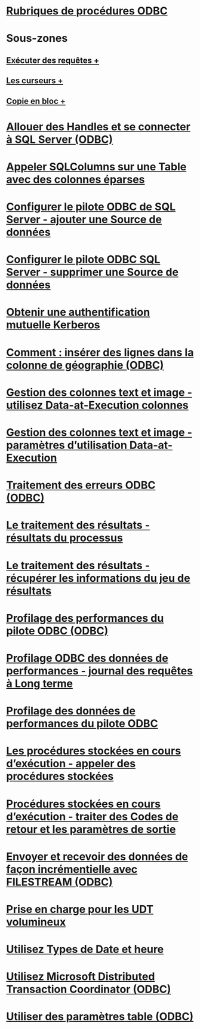 # [Rubriques de procédures ODBC](odbc-how-to-topics.md)

# Sous-zones
## [Exécuter des requêtes +](../../relational-databases/native-client-odbc-how-to/execute-queries/executing-queries-how-to-topics-odbc.md)
## [Les curseurs +](../../relational-databases/native-client-odbc-how-to/cursors/using-cursors-how-to-topics-odbc.md)
## [Copie en bloc +](../../relational-databases/native-client-odbc-how-to/bulk-copy/bulk-copying-with-the-sql-server-odbc-driver-how-to-topics-odbc.md)

# [Allouer des Handles et se connecter à SQL Server (ODBC)](allocate-handles-and-connect-to-sql-server-odbc.md)
# [Appeler SQLColumns sur une Table avec des colonnes éparses](call-sqlcolumns-on-a-table-with-sparse-columns.md)
# [Configurer le pilote ODBC de SQL Server - ajouter une Source de données](configuring-the-sql-server-odbc-driver-add-a-data-source.md)
# [Configurer le pilote ODBC SQL Server - supprimer une Source de données](configuring-the-sql-server-odbc-driver-delete-a-data-source.md)
# [Obtenir une authentification mutuelle Kerberos](get-mutual-kerberos-authentication.md)
# [Comment : insérer des lignes dans la colonne de géographie (ODBC)](how-to-insert-rows-into-geography-column-odbc.md)
# [Gestion des colonnes text et image - utilisez Data-at-Execution colonnes](managing-text-and-image-columns-use-data-at-execution-columns.md)
# [Gestion des colonnes text et image - paramètres d’utilisation Data-at-Execution](managing-text-and-image-columns-use-data-at-execution-parameters.md)
# [Traitement des erreurs ODBC (ODBC)](process-odbc-errors-odbc.md)
# [Le traitement des résultats - résultats du processus](processing-results-process-results.md)
# [Le traitement des résultats - récupérer les informations du jeu de résultats](processing-results-retrieve-result-set-information.md)
# [Profilage des performances du pilote ODBC (ODBC)](profiling-odbc-driver-performance-odbc.md)
# [Profilage ODBC des données de performances - journal des requêtes à Long terme](profiling-odbc-driver-performance-data-log-long-running-queries.md)
# [Profilage des données de performances du pilote ODBC](profiling-odbc-driver-performance-data.md)
# [Les procédures stockées en cours d’exécution - appeler des procédures stockées](running-stored-procedures-call-stored-procedures.md)
# [Procédures stockées en cours d’exécution - traiter des Codes de retour et les paramètres de sortie](running-stored-procedures-process-return-codes-and-output-parameters.md)
# [Envoyer et recevoir des données de façon incrémentielle avec FILESTREAM (ODBC)](send-and-receive-data-incrementally-with-filestream-odbc.md)
# [Prise en charge pour les UDT volumineux](support-for-large-udts.md)
# [Utilisez Types de Date et heure](use-date-and-time-types.md)
# [Utilisez Microsoft Distributed Transaction Coordinator (ODBC)](use-microsoft-distributed-transaction-coordinator-odbc.md)
# [Utiliser des paramètres table (ODBC)](use-table-valued-parameters-odbc.md)
